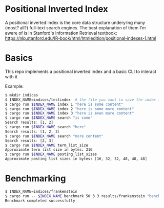 # Positional Inverted Index

A positional inverted index is the core data structure underyling many (most? all?) full-text search engines. The best explanation of them I'm aware of is in Stanford's Information Retrieval textbook: https://nlp.stanford.edu/IR-book/html/htmledition/positional-indexes-1.html

# Basics

This repo implements a positional inverted index and a basic CLI to interact with it.

Example:

```sh
$ mkdir indices
$ INDEX_NAME=indices/testindex  # the file you want to save the index in. Indices and files are 1-1
$ cargo run $INDEX_NAME index 1 "here is some content"
$ cargo run $INDEX_NAME index 2 "here is some more content"
$ cargo run $INDEX_NAME index 3 "here is even more content"
$ cargo run $INDEX_NAME search "is some"
Search results: [1, 2]
$ cargo run $INDEX_NAME search "here"
Search results: [1, 2, 3]
$ cargo run $INDEX_NAME search "more content"
Search results: [2, 3]
$ cargo run $INDEX_NAME term_list_size
Approximate term list size in bytes: 216
$ cargo run $INDEX_NAME posting_list_sizes
Approximate posting list sizes in bytes: [16, 32, 32, 48, 48, 48]
```

# Benchmarking

```sh
$ INDEX_NAME=indices/frankenstein
$ cargo run -- $INDEX_NAME benchmark 50 3 3 results/frankenstein "benchmarking_data/frankenstein.txt"
Benchmark completed successfully
```
